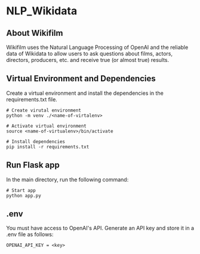 # NLP_Wikidata

## About Wikifilm

Wikifilm uses the Natural Language Processing of OpenAI and the reliable data of Wikidata to allow users to ask questions about films, actors, directors, producers, etc. and receive true (or almost true) results.

## Virtual Environment and Dependencies

Create a virtual environment and install the dependencies in the requirements.txt file.

```
# Create virutal environment
python -m venv ./<name-of-virtalenv>

# Activate virtual environment
source <name-of-virtualenv>/bin/activate

# Install dependencies
pip install -r requirements.txt
```

## Run Flask app

In the main directory, run the following command:

```
# Start app
python app.py
```

## .env

You must have access to OpenAI's API. Generate an API key and store it in a .env file as follows:

```
OPENAI_API_KEY = <key>
```
